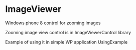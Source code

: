 ImageViewer
===========

Windows phone 8 control for zooming images

Zooming image view control is in ImageViewerControl library

Example of using it in simple WP application  UsingExample
